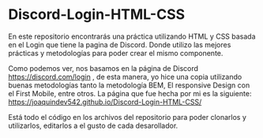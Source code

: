 # Discord-Login-HTML-CSS
En este repositorio encontrarás una práctica utilizando HTML y CSS basada en el Login que tiene la pagina de Discord. Donde utilizo las mejores prácticas
y metodologías para poder crear el mismo componente.

Como podemos ver, nos basamos en la página de Discord https://discord.com/login , de esta manera, yo hice una copia utilizando buenas metodologías tanto la 
metodología BEM, El responsive Design con el First Mobile, entre otros.
La página que fue hecha por mi es la siguiente: https://joaquindev542.github.io/Discord-Login-HTML-CSS/

Está todo el código en los archivos del repositorio para poder clonarlos y utilizarlos, editarlos a el gusto de cada desarollador.
